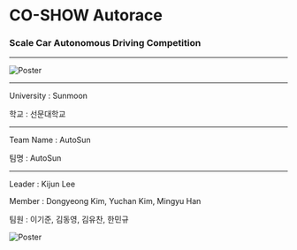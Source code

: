 # CO-SHOW Autorace

### Scale Car Autonomous Driving Competition

***

![Poster](./images/2024_AutoRace_Poster.png)

***

University : Sunmoon

학교 : 선문대학교

***

Team Name : AutoSun

팀명 : AutoSun

***

Leader : Kijun Lee

Member : Dongyeong Kim, Yuchan Kim, Mingyu Han

팀원 : 이기준, 김동영, 김유찬, 한민규

![Poster](./images/Special_Prize.png)

